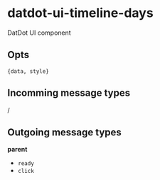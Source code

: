 # datdot-ui-timeline-days
DatDot UI component

Opts
---
`{data, style}`


Incomming message types
---
/

Outgoing message types
---

**parent**
- `ready`
- `click`
